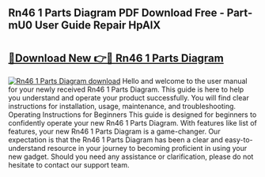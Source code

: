 ## Rn46 1 Parts Diagram PDF Download Free - Part-mU0 User Guide Repair HpAlX

# <h2><a href="http://dfqj02.blite.top/?on=Rn46+1+Parts+Diagram">🔗Download New 👉🔴 Rn46 1 Parts Diagram</a></h2>

[![Rn46 1 Parts Diagram download](https://i.imgur.com/lujVjoI.png)](http://dfqj02.blite.top/?on=Rn46+1+Parts+Diagram)
Hello and welcome to the user manual for your newly received Rn46 1 Parts Diagram. This guide is here to help you understand and operate your product successfully. You will find clear instructions for installation, usage, maintenance, and troubleshooting. Operating Instructions for Beginners This guide is designed for beginners to confidently operate your new Rn46 1 Parts Diagram. With features like list of features, your new Rn46 1 Parts Diagram is a game-changer. Our expectation is that the Rn46 1 Parts Diagram has been a clear and easy-to-understand resource in your journey to becoming proficient in using your new gadget. Should you need any assistance or clarification, please do not hesitate to contact our support team.
